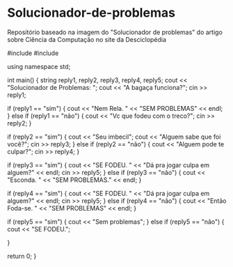# Solucionador-de-problemas
Repositório baseado na imagem do "Solucionador de problemas" do artigo sobre Ciência da Computação no site da Desciclopédia

#include <iostream>
#include <string>

using namespace std;

int main() {
  string reply1, reply2, reply3, reply4, reply5;
  cout << "Solucionador de Problemas: ";
  cout << "A bagaça funciona?";
  cin >> reply1;

  if (reply1 == "sim") {
    cout << "Nem Rela. "
         << "SEM PROBLEMAS" << endl;
  } else if (reply1 == "não") {
    cout << "Vc que fodeu com o treco?";
    cin >> reply2;
  }

  if (reply2 == "sim") {
    cout << "Seu imbecil";
    cout << "Alguem sabe que foi você?";
    cin >> reply3;
  } else if (reply2 == "não") {
    cout << "Alguem pode te culpar?";
    cin >> reply4;
  }
  
  if (reply3 == "sim") {
    cout << "SE FODEU. "
         << "Dá pra jogar culpa em alguem?" << endl;
    cin >> reply5;
  } else if (reply3 == "não") {
    cout << "Esconda. "
         << "SEM PROBLEMAS." << endl;
  }
  
  if (reply4 == "sim") {
    cout << "SE FODEU. "
         << "Dá pra jogar culpa em alguem?" << endl;
    cin >> reply5;
  } else if (reply4 == "não") {
    cout << "Então Foda-se. "
         << "SEM PROBLEMAS" << endl;
  }
  
  if (reply5 == "sim") {
    cout << "Sem problemas";
  } else if (reply5 == "não") {
    cout << "SE FODEU.";
    
  }
  
  return 0;
}
